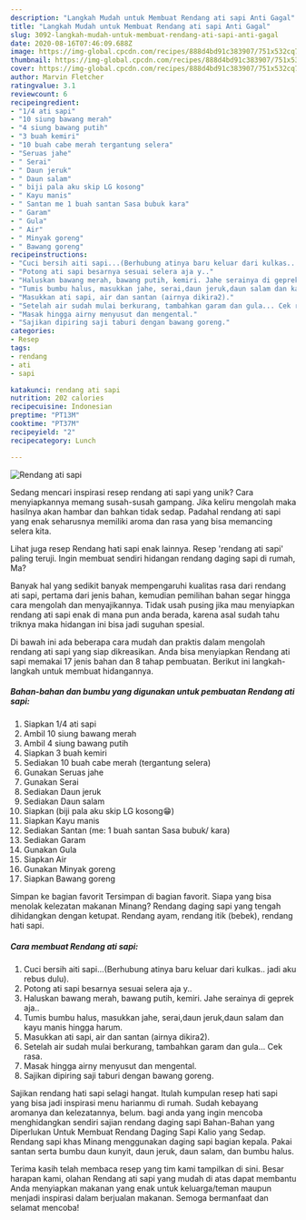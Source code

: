 ```yaml
---
description: "Langkah Mudah untuk Membuat Rendang ati sapi Anti Gagal"
title: "Langkah Mudah untuk Membuat Rendang ati sapi Anti Gagal"
slug: 3092-langkah-mudah-untuk-membuat-rendang-ati-sapi-anti-gagal
date: 2020-08-16T07:46:09.688Z
image: https://img-global.cpcdn.com/recipes/888d4bd91c383907/751x532cq70/rendang-ati-sapi-foto-resep-utama.jpg
thumbnail: https://img-global.cpcdn.com/recipes/888d4bd91c383907/751x532cq70/rendang-ati-sapi-foto-resep-utama.jpg
cover: https://img-global.cpcdn.com/recipes/888d4bd91c383907/751x532cq70/rendang-ati-sapi-foto-resep-utama.jpg
author: Marvin Fletcher
ratingvalue: 3.1
reviewcount: 6
recipeingredient:
- "1/4 ati sapi"
- "10 siung bawang merah"
- "4 siung bawang putih"
- "3 buah kemiri"
- "10 buah cabe merah tergantung selera"
- "Seruas jahe"
- " Serai"
- " Daun jeruk"
- " Daun salam"
- " biji pala aku skip LG kosong"
- " Kayu manis"
- " Santan me 1 buah santan Sasa bubuk kara"
- " Garam"
- " Gula"
- " Air"
- " Minyak goreng"
- " Bawang goreng"
recipeinstructions:
- "Cuci bersih aiti sapi...(Berhubung atinya baru keluar dari kulkas.. jadi aku rebus dulu)."
- "Potong ati sapi besarnya sesuai selera aja y.."
- "Haluskan bawang merah, bawang putih, kemiri. Jahe serainya di geprek aja.."
- "Tumis bumbu halus, masukkan jahe, serai,daun jeruk,daun salam dan kayu manis hingga harum."
- "Masukkan ati sapi, air dan santan (airnya dikira2)."
- "Setelah air sudah mulai berkurang, tambahkan garam dan gula... Cek rasa."
- "Masak hingga airny menyusut dan mengental."
- "Sajikan dipiring saji taburi dengan bawang goreng."
categories:
- Resep
tags:
- rendang
- ati
- sapi

katakunci: rendang ati sapi 
nutrition: 202 calories
recipecuisine: Indonesian
preptime: "PT13M"
cooktime: "PT37M"
recipeyield: "2"
recipecategory: Lunch

---
```



![Rendang ati sapi](https://img-global.cpcdn.com/recipes/888d4bd91c383907/751x532cq70/rendang-ati-sapi-foto-resep-utama.jpg)

Sedang mencari inspirasi resep rendang ati sapi yang unik? Cara menyiapkannya memang susah-susah gampang. Jika keliru mengolah maka hasilnya akan hambar dan bahkan tidak sedap. Padahal rendang ati sapi yang enak seharusnya memiliki aroma dan rasa yang bisa memancing selera kita.

Lihat juga resep Rendang hati sapi enak lainnya. Resep &#39;rendang ati sapi&#39; paling teruji. Ingin membuat sendiri hidangan rendang daging sapi di rumah, Ma?

Banyak hal yang sedikit banyak mempengaruhi kualitas rasa dari rendang ati sapi, pertama dari jenis bahan, kemudian pemilihan bahan segar hingga cara mengolah dan menyajikannya. Tidak usah pusing jika mau menyiapkan rendang ati sapi enak di mana pun anda berada, karena asal sudah tahu triknya maka hidangan ini bisa jadi suguhan spesial.


Di bawah ini ada beberapa cara mudah dan praktis dalam mengolah rendang ati sapi yang siap dikreasikan. Anda bisa menyiapkan Rendang ati sapi memakai 17 jenis bahan dan 8 tahap pembuatan. Berikut ini langkah-langkah untuk membuat hidangannya.

<!--inarticleads1-->

##### Bahan-bahan dan bumbu yang digunakan untuk pembuatan Rendang ati sapi:

1. Siapkan 1/4 ati sapi
1. Ambil 10 siung bawang merah
1. Ambil 4 siung bawang putih
1. Siapkan 3 buah kemiri
1. Sediakan 10 buah cabe merah (tergantung selera)
1. Gunakan Seruas jahe
1. Gunakan  Serai
1. Sediakan  Daun jeruk
1. Sediakan  Daun salam
1. Siapkan  (biji pala aku skip LG kosong😁)
1. Siapkan  Kayu manis
1. Sediakan  Santan (me: 1 buah santan Sasa bubuk/ kara)
1. Sediakan  Garam
1. Gunakan  Gula
1. Siapkan  Air
1. Gunakan  Minyak goreng
1. Siapkan  Bawang goreng


Simpan ke bagian favorit Tersimpan di bagian favorit. Siapa yang bisa menolak kelezatan makanan Minang? Rendang daging sapi yang tengah dihidangkan dengan ketupat. Rendang ayam, rendang itik (bebek), rendang hati sapi. 

<!--inarticleads2-->

##### Cara membuat Rendang ati sapi:

1. Cuci bersih aiti sapi...(Berhubung atinya baru keluar dari kulkas.. jadi aku rebus dulu).
1. Potong ati sapi besarnya sesuai selera aja y..
1. Haluskan bawang merah, bawang putih, kemiri. Jahe serainya di geprek aja..
1. Tumis bumbu halus, masukkan jahe, serai,daun jeruk,daun salam dan kayu manis hingga harum.
1. Masukkan ati sapi, air dan santan (airnya dikira2).
1. Setelah air sudah mulai berkurang, tambahkan garam dan gula... Cek rasa.
1. Masak hingga airny menyusut dan mengental.
1. Sajikan dipiring saji taburi dengan bawang goreng.


Sajikan rendang hati sapi selagi hangat. Itulah kumpulan resep hati sapi yang bisa jadi inspirasi menu harianmu di rumah. Sudah kebayang aromanya dan kelezatannya, belum. bagi anda yang ingin mencoba menghidangkan sendiri sajian rendang daging sapi Bahan-Bahan yang Diperlukan Untuk Membuat Rendang Daging Sapi Kalio yang Sedap. Rendang sapi khas Minang menggunakan daging sapi bagian kepala. Pakai santan serta bumbu daun kunyit, daun jeruk, daun salam, dan bumbu halus. 

Terima kasih telah membaca resep yang tim kami tampilkan di sini. Besar harapan kami, olahan Rendang ati sapi yang mudah di atas dapat membantu Anda menyiapkan makanan yang enak untuk keluarga/teman maupun menjadi inspirasi dalam berjualan makanan. Semoga bermanfaat dan selamat mencoba!
